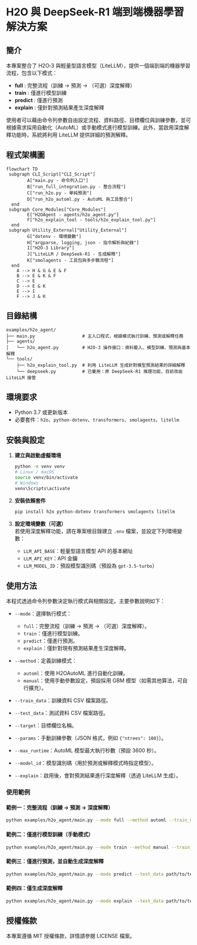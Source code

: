 # H2O 與 DeepSeek-R1 端到端機器學習解決方案

## 簡介
本專案整合了 H2O‑3 與輕量型語言模型（LiteLLM），提供一個端到端的機器學習流程，包含以下模式：
- **full** : 完整流程（訓練 → 預測 → （可選）深度解釋）
- **train** : 僅進行模型訓練
- **predict** : 僅進行預測
- **explain** : 僅針對預測結果產生深度解釋

使用者可以藉由命令列參數自由設定流程、資料路徑、目標欄位與訓練參數，並可根據需求採用自動化（AutoML）或手動模式進行模型訓練。此外，當啟用深度解釋功能時，系統將利用 LiteLLM 提供詳細的預測解釋。

## 程式架構圖

```mermaid
flowchart TD
 subgraph CLI_Script["CLI_Script"]
        A["main.py - 命令列入口"]
        B["run_full_integration.py - 整合流程"]
        C["run_h2o.py - 單純預測"]
        D["run_h2o_automl.py - AutoML 與工具整合"]
  end
 subgraph Core_Modules["Core_Modules"]
        E["H2OAgent - agents/h2o_agent.py"]
        F["h2o_explain_tool - tools/h2o_explain_tool.py"]
  end
 subgraph Utility_External["Utility_External"]
        G["dotenv - 環境變數"]
        H["argparse, logging, json - 指令解析與紀錄"]
        I["H2O-3 Library"]
        J["LiteLLM / DeepSeek-R1 - 生成解釋"]
        K["smolagents - 工具包與多步驟流程"]
  end
    A --> H & G & E & F
    B --> E & K & F
    C --> E
    D --> E & K
    E --> I
    F --> J & K

```

## 目錄結構

```
examples/h2o_agent/
├── main.py                  # 主入口程式，根據模式執行訓練、預測或解釋任務
├── agents/
│   └── h2o_agent.py         # H2O‑3 操作接口：資料載入、模型訓練、預測與基本解釋
└── tools/
    ├── h2o_explain_tool.py  # 利用 LiteLLM 生成針對模型預測結果的詳細解釋
    └── deepseek.py          # 已棄用：原 DeepSeek‑R1 推理功能，目前改由 LiteLLM 接管
```

## 環境要求
- Python 3.7 或更新版本
- 必要套件：`h2o`、`python-dotenv`、`transformers`、`smolagents`、`litellm`

## 安裝與設定
1. **建立與啟動虛擬環境**

   ```bash
   python -m venv venv
   # Linux / macOS
   source venv/bin/activate
   # Windows
   venv\Scripts\activate
   ```

2. **安裝依賴套件**

   ```bash
   pip install h2o python-dotenv transformers smolagents litellm
   ```

3. **設定環境變數（可選）**  
   若使用深度解釋功能，請在專案根目錄建立 `.env` 檔案，並設定下列環境變數：
   - `LLM_API_BASE`：輕量型語言模型 API 的基本網址
   - `LLM_API_KEY`：API 金鑰
   - `LLM_MODEL_ID`：預設模型識別碼（預設為 `gpt-3.5-turbo`）

## 使用方法
本程式透過命令列參數決定執行模式與相關設定。主要參數說明如下：

- `--mode`：選擇執行模式：
  - `full`：完整流程（訓練 → 預測 → （可選）深度解釋）。
  - `train`：僅進行模型訓練。
  - `predict`：僅進行預測。
  - `explain`：僅針對現有預測結果產生深度解釋。

- `--method`：定義訓練模式：
  - `automl`：使用 H2OAutoML 進行自動化訓練。
  - `manual`：使用手動參數設定，預設採用 GBM 模型（如需其他算法，可自行擴充）。

- `--train_data`：訓練資料 CSV 檔案路徑。
- `--test_data`：測試資料 CSV 檔案路徑。
- `--target`：目標欄位名稱。
- `--params`：手動訓練參數（JSON 格式，例如 `{"ntrees": 100}`）。
- `--max_runtime`：AutoML 模型最大執行秒數（預設 3600 秒）。
- `--model_id`：模型識別碼（用於預測或解釋模式時指定模型）。
- `--explain`：啟用後，會對預測結果進行深度解釋（透過 LiteLLM 生成）。

### 使用範例

#### 範例一：完整流程（訓練 → 預測 → 深度解釋）

```bash
python examples/h2o_agent/main.py --mode full --method automl --train_data path/to/train.csv --test_data path/to/test.csv --target target_column --explain
```

#### 範例二：僅進行模型訓練（手動模式）

```bash
python examples/h2o_agent/main.py --mode train --method manual --train_data path/to/train.csv --target target_column --params '{"ntrees": 100}'
```

#### 範例三：僅進行預測，並自動生成深度解釋

```bash
python examples/h2o_agent/main.py --mode predict --test_data path/to/test.csv --model_id your_model_id --explain
```

#### 範例四：僅生成深度解釋

```bash
python examples/h2o_agent/main.py --mode explain --test_data path/to/test.csv --model_id your_model_id
```

## 授權條款
本專案遵循 MIT 授權條款，詳情請參閱 LICENSE 檔案。


